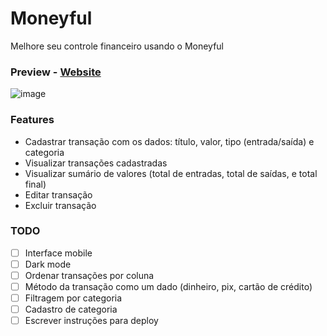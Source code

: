 # Moneyful

Melhore seu controle financeiro usando o Moneyful

### Preview - [Website](https://moneyful-live.vercel.app/)
![image](https://github.com/devguilhermy/moneyful/assets/55157846/39c9d3b0-c014-4f4b-8555-a8108de63f41)


### Features
-   Cadastrar transação com os dados: título, valor, tipo (entrada/saída) e categoria
-   Visualizar transações cadastradas
-   Visualizar sumário de valores (total de entradas, total de saídas, e total final)
-   Editar transação
-   Excluir transação

### TODO

-   [ ] Interface mobile
-   [ ] Dark mode
-   [ ] Ordenar transações por coluna
-   [ ] Método da transação como um dado (dinheiro, pix, cartão de crédito)
-   [ ] Filtragem por categoria
-   [ ] Cadastro de categoria
-   [ ] Escrever instruções para deploy

